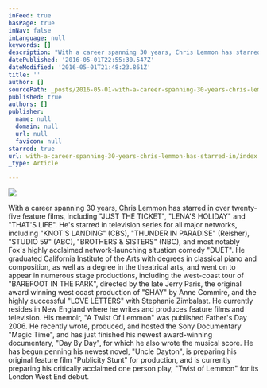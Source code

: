 ```yaml
---
inFeed: true
hasPage: true
inNav: false
inLanguage: null
keywords: []
description: "With a career spanning 30 years, Chris Lemmon has starred in over twenty-five feature films, including “JUST THE TICKET”, “LENA'S HOLIDAY” and “THAT'S LIFE”. He’s starred in television series for all major networks, including “KNOT'S LANDING” (CBS), “THUNDER IN PARADISE” (Reisher), “STUDIO 59” (ABC), “BROTHERS & SISTERS” (NBC), and most notably Fox's highly acclaimed network-launching situation comedy “DUET”. He graduated California Institute of the Arts with degrees in classical piano and composition, as well as a degree in the theatrical arts, and went on to appear in numerous stage productions, including the west-coast tour of “BAREFOOT IN THE PARK”, directed by the late Jerry Paris, the original award winning west coast production of “SHAY” by Anne Commire, and the highly successful “LOVE LETTERS” with Stephanie Zimbalast. He currently resides in New England where he writes and produces feature films and television. His memoir, “A Twist Of Lemmon” was published Father’s Day 2006. He recently wrote, produced, and hosted the Sony Documentary “Magic Time”, and has just finished his newest award-winning documentary, “Day By Day”, for which he also wrote the musical score. He has begun penning his newest novel, “Uncle Dayton”, is preparing his original feature film “Publicity Stunt” for production, and is currently preparing his critically acclaimed one person play, “Twist of Lemmon” for its London West End debut."
datePublished: '2016-05-01T22:55:30.547Z'
dateModified: '2016-05-01T21:48:23.861Z'
title: ''
author: []
sourcePath: _posts/2016-05-01-with-a-career-spanning-30-years-chris-lemmon-has-starred-in.md
published: true
authors: []
publisher:
  name: null
  domain: null
  url: null
  favicon: null
starred: true
url: with-a-career-spanning-30-years-chris-lemmon-has-starred-in/index.html
_type: Article

---
```

![](https://the-grid-user-content.s3-us-west-2.amazonaws.com/fa83b604-c06b-40b7-9b7e-8e75db5d8937.jpg)

With a career spanning 30 years, Chris Lemmon has starred in over twenty-five feature films, including "JUST THE TICKET", "LENA'S HOLIDAY" and "THAT'S LIFE". He's starred in television series for all major networks, including "KNOT'S LANDING" (CBS), "THUNDER IN PARADISE" (Reisher), "STUDIO 59" (ABC), "BROTHERS & SISTERS" (NBC), and most notably Fox's highly acclaimed network-launching situation comedy "DUET". He graduated California Institute of the Arts with degrees in classical piano and composition, as well as a degree in the theatrical arts, and went on to appear in numerous stage productions, including the west-coast tour of "BAREFOOT IN THE PARK", directed by the late Jerry Paris, the original award winning west coast production of "SHAY" by Anne Commire, and the highly successful "LOVE LETTERS" with Stephanie Zimbalast. He currently resides in New England where he writes and produces feature films and television. His memoir, "A Twist Of Lemmon" was published Father's Day 2006\. He recently wrote, produced, and hosted the Sony Documentary "Magic Time", and has just finished his newest award-winning documentary, "Day By Day", for which he also wrote the musical score. He has begun penning his newest novel, "Uncle Dayton", is preparing his original feature film "Publicity Stunt" for production, and is currently preparing his critically acclaimed one person play, "Twist of Lemmon" for its London West End debut.